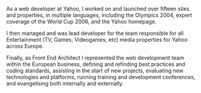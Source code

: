 As a web developer at Yahoo, I worked on and launched over fifteen sites and
properties, in multiple languages, including the Olympics 2004, expert
coverage of the World Cup 2006, and the Yahoo homepage.

I then managed and was lead developer for the team responsible for all
Entertainment (TV, Games, Videogames, etc) media properties for Yahoo across
Europe.

Finally, as Front End Architect I represented the web development team within
the European business, defining and refinding best practices and coding
standards, assisting in the start of new projects, evaluating new technologies
and platforms, running training and development conferences, and evangelising
both internally and externally.

